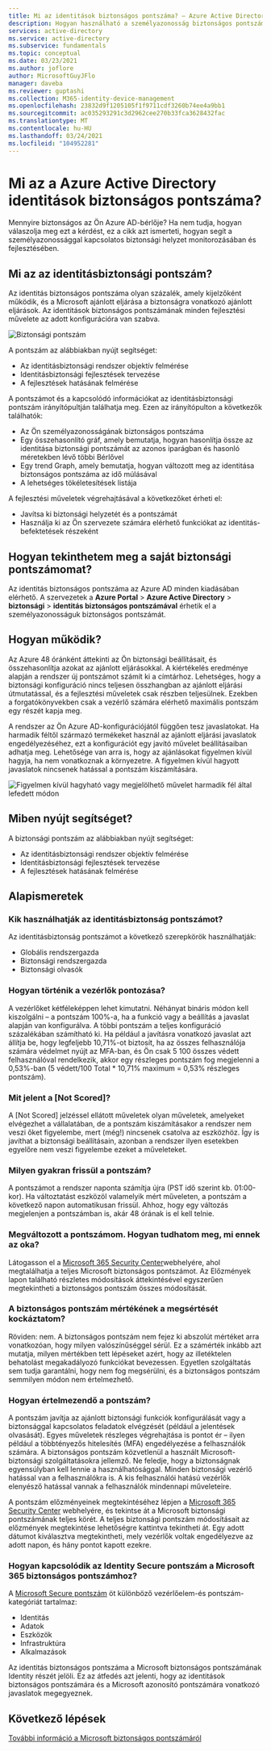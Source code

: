```yaml
---
title: Mi az identitások biztonságos pontszáma? – Azure Active Directory
description: Hogyan használható a személyazonosság biztonságos pontszáma a címtár biztonsági helyzetének javítására
services: active-directory
ms.service: active-directory
ms.subservice: fundamentals
ms.topic: conceptual
ms.date: 03/23/2021
ms.author: joflore
author: MicrosoftGuyJFlo
manager: daveba
ms.reviewer: guptashi
ms.collection: M365-identity-device-management
ms.openlocfilehash: 23832d9f1205105f1f9711cdf3260b74ee4a9bb1
ms.sourcegitcommit: ac035293291c3d2962cee270b33fca3628432fac
ms.translationtype: MT
ms.contentlocale: hu-HU
ms.lasthandoff: 03/24/2021
ms.locfileid: "104952281"
---
```

# <a name="what-is-the-identity-secure-score-in-azure-active-directory"></a>Mi az a Azure Active Directory identitások biztonságos pontszáma?

Mennyire biztonságos az Ön Azure AD-bérlője? Ha nem tudja, hogyan válaszolja meg ezt a kérdést, ez a cikk azt ismerteti, hogyan segít a személyazonossággal kapcsolatos biztonsági helyzet monitorozásában és fejlesztésében.

## <a name="what-is-an-identity-secure-score"></a>Mi az az identitásbiztonsági pontszám?

Az identitás biztonságos pontszáma olyan százalék, amely kijelzőként működik, és a Microsoft ajánlott eljárása a biztonságra vonatkozó ajánlott eljárások. Az identitások biztonságos pontszámának minden fejlesztési művelete az adott konfigurációra van szabva.  

![Biztonsági pontszám](./media/identity-secure-score/identity-secure-score-overview.png)

A pontszám az alábbiakban nyújt segítséget:

- Az identitásbiztonsági rendszer objektív felmérése
- Identitásbiztonsági fejlesztések tervezése
- A fejlesztések hatásának felmérése

A pontszámot és a kapcsolódó információkat az identitásbiztonsági pontszám irányítópultján találhatja meg. Ezen az irányítópulton a következők találhatók:

- Az Ön személyazonosságának biztonságos pontszáma
- Egy összehasonlító gráf, amely bemutatja, hogyan hasonlítja össze az identitása biztonsági pontszámát az azonos iparágban és hasonló méretekben lévő többi Bérlővel
- Egy trend Graph, amely bemutatja, hogyan változott meg az identitása biztonságos pontszáma az idő múlásával
- A lehetséges tökéletesítések listája

A fejlesztési műveletek végrehajtásával a következőket érheti el:

- Javítsa ki biztonsági helyzetét és a pontszámát
- Használja ki az Ön szervezete számára elérhető funkciókat az identitás-befektetések részeként

## <a name="how-do-i-get-my-secure-score"></a>Hogyan tekinthetem meg a saját biztonsági pontszámomat?

Az identitás biztonságos pontszáma az Azure AD minden kiadásában elérhető. A szervezetek a **Azure Portal**  >  **Azure Active Directory**  >  **biztonsági**  >  **identitás biztonságos pontszámával** érhetik el a személyazonosságuk biztonságos pontszámát.

## <a name="how-does-it-work"></a>Hogyan működik?

Az Azure 48 óránként áttekinti az Ön biztonsági beállításait, és összehasonlítja azokat az ajánlott eljárásokkal. A kiértékelés eredménye alapján a rendszer új pontszámot számít ki a címtárhoz. Lehetséges, hogy a biztonsági konfiguráció nincs teljesen összhangban az ajánlott eljárási útmutatással, és a fejlesztési műveletek csak részben teljesülnek. Ezekben a forgatókönyvekben csak a vezérlő számára elérhető maximális pontszám egy részét kapja meg.

A rendszer az Ön Azure AD-konfigurációjától függően tesz javaslatokat. Ha harmadik féltől származó termékeket használ az ajánlott eljárási javaslatok engedélyezéséhez, ezt a konfigurációt egy javító művelet beállításaiban adhatja meg. Lehetősége van arra is, hogy az ajánlásokat figyelmen kívül hagyja, ha nem vonatkoznak a környezetre. A figyelmen kívül hagyott javaslatok nincsenek hatással a pontszám kiszámítására.

![Figyelmen kívül hagyható vagy megjelölhető művelet harmadik fél által lefedett módon](./media/identity-secure-score/identity-secure-score-ignore-or-third-party-reccomendations.png)

## <a name="how-does-it-help-me"></a>Miben nyújt segítséget?

A biztonsági pontszám az alábbiakban nyújt segítséget:

- Az identitásbiztonsági rendszer objektív felmérése
- Identitásbiztonsági fejlesztések tervezése
- A fejlesztések hatásának felmérése

## <a name="what-you-should-know"></a>Alapismeretek

### <a name="who-can-use-the-identity-secure-score"></a>Kik használhatják az identitásbiztonság pontszámot?

Az identitásbiztonság pontszámot a következő szerepkörök használhatják:

- Globális rendszergazda
- Biztonsági rendszergazda
- Biztonsági olvasók

### <a name="how-are-controls-scored"></a>Hogyan történik a vezérlők pontozása?

A vezérlőket kétféleképpen lehet kimutatni. Néhányat bináris módon kell kiszolgálni – a pontszám 100%-a, ha a funkció vagy a beállítás a javaslat alapján van konfigurálva. A többi pontszám a teljes konfiguráció százalékában számítható ki. Ha például a javításra vonatkozó javaslat azt állítja be, hogy legfeljebb 10,71%-ot biztosít, ha az összes felhasználója számára védelmet nyújt az MFA-ban, és Ön csak 5 100 összes védett felhasználóval rendelkezik, akkor egy részleges pontszám fog megjelenni a 0,53%-ban (5 védett/100 Total * 10,71% maximum = 0,53% részleges pontszám).

### <a name="what-does-not-scored-mean"></a>Mit jelent a [Not Scored]?

A [Not Scored] jelzéssel ellátott műveletek olyan műveletek, amelyeket elvégezhet a vállalatában, de a pontszám kiszámításakor a rendszer nem veszi őket figyelembe, mert (még!) nincsenek csatolva az eszközhöz. Így is javíthat a biztonsági beállításain, azonban a rendszer ilyen esetekben egyelőre nem veszi figyelembe ezeket a műveleteket.

### <a name="how-often-is-my-score-updated"></a>Milyen gyakran frissül a pontszám?

A pontszámot a rendszer naponta számítja újra (PST idő szerint kb. 01:00-kor). Ha változtatást eszközöl valamelyik mért műveleten, a pontszám a következő napon automatikusan frissül. Ahhoz, hogy egy változás megjelenjen a pontszámban is, akár 48 órának is el kell telnie.

### <a name="my-score-changed-how-do-i-figure-out-why"></a>Megváltozott a pontszámom. Hogyan tudhatom meg, mi ennek az oka?

Látogasson el a [Microsoft 365 Security Center](https://security.microsoft.com/)webhelyére, ahol megtalálhatja a teljes Microsoft biztonságos pontszámot. Az Előzmények lapon található részletes módosítások áttekintésével egyszerűen megtekintheti a biztonságos pontszám összes módosítását.

### <a name="does-the-secure-score-measure-my-risk-of-getting-breached"></a>A biztonságos pontszám mértékének a megsértését kockáztatom?

Röviden: nem. A biztonságos pontszám nem fejez ki abszolút mértéket arra vonatkozóan, hogy milyen valószínűséggel sérül. Ez a számérték inkább azt mutatja, milyen mértékben tett lépéseket azért, hogy az illetéktelen behatolást megakadályozó funkciókat bevezessen. Egyetlen szolgáltatás sem tudja garantálni, hogy nem fog megsérülni, és a biztonságos pontszám semmilyen módon nem értelmezhető.

### <a name="how-should-i-interpret-my-score"></a>Hogyan értelmezendő a pontszám?

A pontszám javítja az ajánlott biztonsági funkciók konfigurálását vagy a biztonsággal kapcsolatos feladatok elvégzését (például a jelentések olvasását). Egyes műveletek részleges végrehajtása is pontot ér – ilyen például a többtényezős hitelesítés (MFA) engedélyezése a felhasználók számára. A biztonságos pontszám közvetlenül a használt Microsoft-biztonsági szolgáltatásokra jellemző. Ne feledje, hogy a biztonságnak egyensúlyban kell lennie a használhatósággal. Minden biztonsági vezérlő hatással van a felhasználókra is. A kis felhasználói hatású vezérlők elenyésző hatással vannak a felhasználók mindennapi műveleteire.

A pontszám előzményeinek megtekintéséhez lépjen a [Microsoft 365 Security Center](https://security.microsoft.com/) webhelyére, és tekintse át a Microsoft biztonsági pontszámának teljes körét. A teljes biztonsági pontszám módosításait az előzmények megtekintése lehetőségre kattintva tekintheti át. Egy adott dátumot kiválasztva megtekintheti, mely vezérlők voltak engedélyezve az adott napon, és hány pontot kapott ezekre.

### <a name="how-does-the-identity-secure-score-relate-to-the-microsoft-365-secure-score"></a>Hogyan kapcsolódik az Identity Secure pontszám a Microsoft 365 biztonságos pontszámhoz?

A [Microsoft Secure pontszám](/office365/securitycompliance/microsoft-secure-score) öt különböző vezérlőelem-és pontszám-kategóriát tartalmaz:

- Identitás
- Adatok
- Eszközök
- Infrastruktúra
- Alkalmazások

Az identitás biztonságos pontszáma a Microsoft biztonságos pontszámának Identity részét jelöli. Ez az átfedés azt jelenti, hogy az identitások biztonságos pontszámára és a Microsoft azonosító pontszámára vonatkozó javaslatok megegyeznek.

## <a name="next-steps"></a>Következő lépések

[További információ a Microsoft biztonságos pontszámáról](/office365/securitycompliance/microsoft-secure-score)